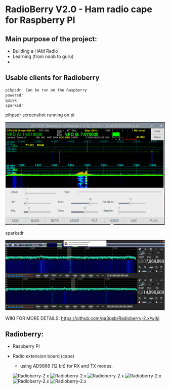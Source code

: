 RadioBerry V2.0 - Ham radio cape for Raspberry PI
==============================================

## Main purpose of the project:

- Building a HAM Radio
- Learning (from noob to guru)
-

## Usable clients for Radioberry

	pihpsdr  Can be run on the Raspberry
	powersdr
	quisk
	sparksdr 
	
pihpsdr screenshot running on pi

![pihpsdr](images/pihpsdr.jpg)
 
 sparksdr
 
![pihpsdr](images/SparkSDR.jpg)



WIKI FOR MORE DETAILS:  https://github.com/pa3gsb/Radioberry-2.x/wiki

## Radioberry:

- Raspberry PI
- Radio extension board (cape)
	- using AD9866 (12 bit)  for RX and TX modes.

	![Radioberry-2.x](docs/gallery/front.JPG)
	![Radioberry-2.x](docs/gallery/radioberry-in-case-small.jpg)
	![Radioberry-2.x](docs/gallery/back.JPG)
	![Radioberry-2.x](docs/gallery/rb+rpi-front.JPG)
	![Radioberry-2.x](docs/gallery/rb+rpi-side.JPG)
	![Radioberry-2.x](docs/gallery/radioberry-open-incase-small.jpg)
	

